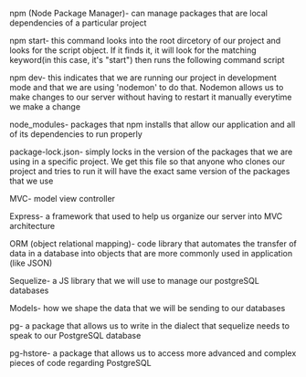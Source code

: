 npm (Node Package Manager)- can manage packages that are local dependencies of a particular project 

npm start- this command looks into the root dircetory of our project and looks for the script object. If it finds it, it will look for the matching keyword(in this case, it's "start") then runs the following command script

npm dev- this indicates that we are running our project in development mode and that we are using 'nodemon' to do that. Nodemon allows us to make changes to our server without having to restart it manually everytime we make a change 

node_modules- packages that npm installs that allow our application and all of its dependencies to run properly 

package-lock.json- simply locks in the version of the packages that we are using in a specific project. We get this file so that anyone who clones our project and tries to run it will have the exact same version of the packages that we use

MVC- model view controller

Express- a framework that used to help us organize our server into MVC architecture

ORM (object relational mapping)- code library that automates the transfer of data in a database into objects that are more commonly used in application (like JSON)

Sequelize- a JS library that we will use to manage our postgreSQL databases

Models- how we shape the data that we will be sending to our databases

pg- a package that allows us to write in the dialect that sequelize needs to speak to our PostgreSQL database

pg-hstore- a package that allows us to access more advanced and complex pieces of code regarding PostgreSQL

